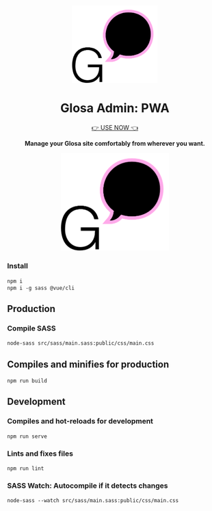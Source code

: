 <p align="center">
  <img src="media/logo.png" alt="logo" width="200"> 
</p>
<h1 align="center">Glosa Admin: PWA</h1>
<p align="center">
  <a href="https://glosa.github.io/glosa-admin/">👉 USE NOW 👈</a>
</p>
<p align="center">
   <strong >Manage your Glosa site comfortably from wherever you want.</strong>
</p>

<p align="center">
  <img src="media/logo.png" alt="logo" width="50%"> 
</p>

### Install

```
npm i
npm i -g sass @vue/cli
```

## Production

### Compile SASS

```
node-sass src/sass/main.sass:public/css/main.css
```

## Compiles and minifies for production

```
npm run build
```

## Development

### Compiles and hot-reloads for development

```
npm run serve
```


### Lints and fixes files

```
npm run lint
```

### SASS Watch: Autocompile if it detects changes

```
node-sass --watch src/sass/main.sass:public/css/main.css
```
